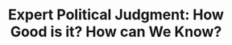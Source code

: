---
title: "Expert Political Judgment: How Good is it? How can We Know?"
showDate: false
draft: false
tags: ["classic","poem"]
link: "https://www.amazon.com/Expert-Political-Judgment-Good-Know/dp/B00GN5XA3U/ref=sr_1_1?ie=UTF8&qid=1534805038&sr=8-1&keywords=expert+political+judgement"
read: ""
---